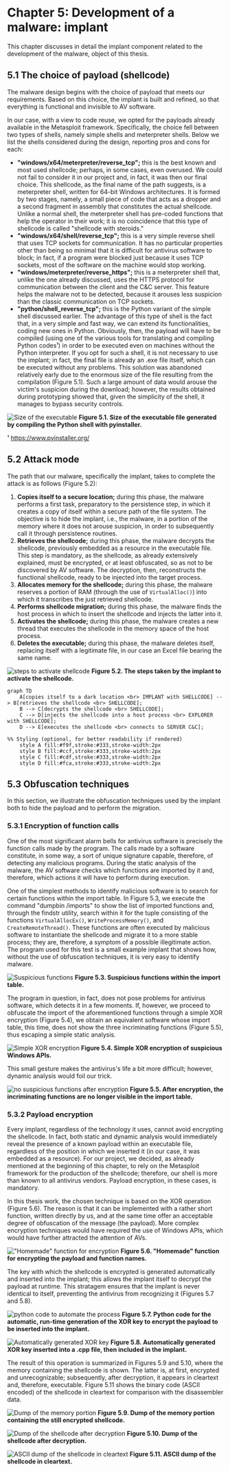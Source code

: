 # Chapter 5: Development of a malware: implant

This chapter discusses in detail the implant component related to the development of the malware, object of this thesis.

## 5.1 The choice of payload (shellcode)

The malware design begins with the choice of payload that meets our requirements. Based on this choice, the implant is built and refined, so that everything is functional and invisible to AV software.

In our case, with a view to code reuse, we opted for the payloads already available in the Metasploit framework. Specifically, the choice fell between two types of shells, namely simple shells and meterpreter shells. Below we list the shells considered during the design, reporting pros and cons for each:

* **"windows/x64/meterpreter/reverse_tcp";** this is the best known and most used shellcode; perhaps, in some cases, even overused. We could not fail to consider it in our project and, in fact, it was then our final choice. This shellcode, as the final name of the path suggests, is a meterpreter shell, written for 64-bit Windows architectures. It is formed by two stages, namely, a small piece of code that acts as a dropper and a second fragment in assembly that constitutes the actual shellcode. Unlike a normal shell, the meterpreter shell has pre-coded functions that help the operator in their work; it is no coincidence that this type of shellcode is called "shellcode with steroids."
* **"windows/x64/shell/reverse_tcp";** this is a very simple reverse shell that uses TCP sockets for communication. It has no particular properties other than being so minimal that it is difficult for antivirus software to block; in fact, if a program were blocked just because it uses TCP sockets, most of the software on the machine would stop working.
* **"windows/meterpreter/reverse_https";** this is a meterpreter shell that, unlike the one already discussed, uses the HTTPS protocol for communication between the client and the C&C server. This feature helps the malware not to be detected, because it arouses less suspicion than the classic communication on TCP sockets.
* **"python/shell_reverse_tcp";** this is the Python variant of the simple shell discussed earlier. The advantage of this type of shell is the fact that, in a very simple and fast way, we can extend its functionalities, coding new ones in Python. Obviously, then, the payload will have to be compiled (using one of the various tools for translating and compiling Python codes¹) in order to be executed even on machines without the Python interpreter. If you opt for such a shell, it is not necessary to use the implant; in fact, the final file is already an .exe file itself, which can be executed without any problems. This solution was abandoned relatively early due to the enormous size of the file resulting from the compilation (Figure 5.1). Such a large amount of data would arouse the victim's suspicion during the download; however, the results obtained during prototyping showed that, given the simplicity of the shell, it manages to bypass security controls.

![Size of the executable](./simple_shell_exe_py_dim.PNG)
**Figure 5.1. Size of the executable file generated by compiling the Python shell with pyinstaller.**

¹ https://www.pyinstaller.org/

## 5.2 Attack mode

The path that our malware, specifically the implant, takes to complete the attack is as follows (Figure 5.2):

1.  **Copies itself to a secure location;** during this phase, the malware performs a first task, preparatory to the persistence step, in which it creates a copy of itself within a secure path of the file system. The objective is to hide the implant, i.e., the malware, in a portion of the memory where it does not arouse suspicion, in order to subsequently call it through persistence routines.
2.  **Retrieves the shellcode;** during this phase, the malware decrypts the shellcode, previously embedded as a resource in the executable file. This step is mandatory, as the shellcode, as already extensively explained, must be encrypted, or at least obfuscated, so as not to be discovered by AV software. The decryption, then, reconstructs the functional shellcode, ready to be injected into the target process.
3.  **Allocates memory for the shellcode;** during this phase, the malware reserves a portion of RAM (through the use of `VirtualAlloc()`) into which it transcribes the just retrieved shellcode.
4.  **Performs shellcode migration;** during this phase, the malware finds the host process in which to insert the shellcode and injects the latter into it.
5.  **Activates the shellcode;** during this phase, the malware creates a new thread that executes the shellcode in the memory space of the host process.
6.  **Deletes the executable;** during this phase, the malware deletes itself, replacing itself with a legitimate file, in our case an Excel file bearing the same name.

![steps to activate shellcode](./step_impianto.PNG)
**Figure 5.2. The steps taken by the implant to activate the shellcode.**

```mermaid
graph TD
    A[copies itself to a dark location <br> IMPLANT with SHELLCODE] --> B[retrieves the shellcode <br> SHELLCODE];
    B --> C[decrypts the shellcode <br> SHELLCODE];
    C --> D[injects the shellcode into a host process <br> EXPLORER with SHELLCODE];
    D --> E[executes the shellcode <br> connects to SERVER C&C];

%% Styling (optional, for better readability if rendered)
    style A fill:#f9f,stroke:#333,stroke-width:2px
    style B fill:#ccf,stroke:#333,stroke-width:2px
    style C fill:#cdf,stroke:#333,stroke-width:2px
    style D fill:#fca,stroke:#333,stroke-width:2px
```

## 5.3 Obfuscation techniques

In this section, we illustrate the obfuscation techniques used by the implant both to hide the payload and to perform the migration.

### 5.3.1 Encryption of function calls

One of the most significant alarm bells for antivirus software is precisely the function calls made by the program. The calls made by a software constitute, in some way, a sort of unique signature capable, therefore, of detecting any malicious programs. During the static analysis of the malware, the AV software checks which functions are imported by it and, therefore, which actions it will have to perform during execution.

One of the simplest methods to identify malicious software is to search for certain functions within the import table. In Figure 5.3, we execute the command "dumpbin /imports" to show the list of imported functions and, through the findstr utility, search within it for the tuple consisting of the functions `VirtualAllocEx()`, `WriteProcessMemory()`, and `CreateRemoteThread()`. These functions are often executed by malicious software to instantiate the shellcode and migrate it to a more stable process; they are, therefore, a symptom of a possible illegitimate action. The program used for this test is a small example implant that shows how, without the use of obfuscation techniques, it is very easy to identify malware.

![Suspicious functions](./import_table_con_tupla.PNG)
**Figure 5.3. Suspicious functions within the import table.**


The program in question, in fact, does not pose problems for antivirus software, which detects it in a few moments. If, however, we proceed to obfuscate the import of the aforementioned functions through a simple XOR encryption (Figure 5.4), we obtain an equivalent software whose import table, this time, does not show the three incriminating functions (Figure 5.5), thus escaping a simple static analysis.

![Simple XOR encryption](./cifratura_xor_della_tupla.PNG)
**Figure 5.4. Simple XOR encryption of suspicious Windows APIs.**


This small gesture makes the antivirus's life a bit more difficult; however, dynamic analysis would foil our trick.

![no suspicious functions after encryption](./import_table_senza_tupla.PNG)
**Figure 5.5. After encryption, the incriminating functions are no longer visible in the import table.**


### 5.3.2 Payload encryption

Every implant, regardless of the technology it uses, cannot avoid encrypting the shellcode. In fact, both static and dynamic analysis would immediately reveal the presence of a known payload within an executable file, regardless of the position in which we inserted it (in our case, it was embedded as a resource). For our project, we decided, as already mentioned at the beginning of this chapter, to rely on the Metasploit framework for the production of the shellcode; therefore, our shell is more than known to all antivirus vendors. Payload encryption, in these cases, is mandatory.

In this thesis work, the chosen technique is based on the XOR operation (Figure 5.6). The reason is that it can be implemented with a rather short function, written directly by us, and at the same time offer an acceptable degree of obfuscation of the message (the payload). More complex encryption techniques would have required the use of Windows APIs, which would have further attracted the attention of AVs.

!["Homemade" function for encryption](./XOR_function.PNG)
**Figure 5.6. "Homemade" function for encrypting the payload and function names.**


The key with which the shellcode is encrypted is generated automatically and inserted into the implant; this allows the implant itself to decrypt the payload at runtime. This stratagem ensures that the implant is never identical to itself, preventing the antivirus from recognizing it (Figures 5.7 and 5.8).

![python code to automate the process](./framework_payload_generate_key_xor.PNG)
**Figure 5.7. Python code for the automatic, run-time generation of the XOR key to encrypt the payload to be inserted into the implant.**

![Automatically generated XOR key](./xor_key_cpp.PNG)
**Figure 5.8. Automatically generated XOR key inserted into a .cpp file, then included in the implant.**

The result of this operation is summarized in Figures 5.9 and 5.10, where the memory containing the shellcode is shown. The latter is, at first, encrypted and unrecognizable; subsequently, after decryption, it appears in cleartext and, therefore, executable. Figure 5.11 shows the binary code (ASCII encoded) of the shellcode in cleartext for comparison with the disassembler data.

![Dump of the memory portion](./dump1_shellcode_cifrata.PNG)
**Figure 5.9. Dump of the memory portion containing the still encrypted shellcode.**

![Dump of the shellcode after decryption](./dump2_shellcode_in_chiaro.PNG)
**Figure 5.10. Dump of the shellcode after decryption.**

![ASCII dump of the shellcode in cleartext](./shellcode_in_chiaro_notepad++.PNG)
**Figure 5.11. ASCII dump of the shellcode in cleartext.**
